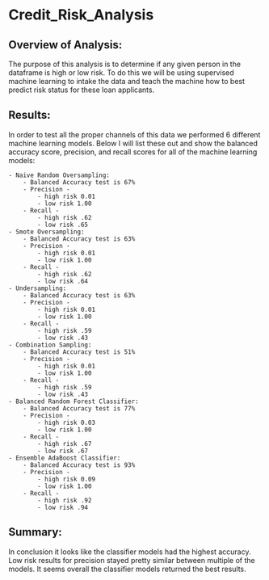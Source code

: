 # Credit_Risk_Analysis

## Overview of Analysis:
The purpose of this analysis is to determine if any given person in the dataframe is high or low risk. To do this we will be using supervised machine learning to intake the data and teach the machine how to best predict risk status for these loan applicants. 

## Results:
In order to test all the proper channels of this data we performed 6 different machine learning models. Below I will list these out and show the balanced accuracy score, precision, and recall scores for all of the machine learning models:

    - Naive Random Oversampling: 
        - Balanced Accuracy test is 67%
        - Precision - 
            - high risk 0.01
            - low risk 1.00
        - Recall -
            - high risk .62
            - low risk .65
    - Smote Oversampling:
        - Balanced Accuracy test is 63%
        - Precision - 
            - high risk 0.01
            - low risk 1.00
        - Recall -
            - high risk .62
            - low risk .64
    - Undersampling: 
        - Balanced Accuracy test is 63%
        - Precision - 
            - high risk 0.01
            - low risk 1.00
        - Recall -
            - high risk .59
            - low risk .43
    - Combination Sampling: 
        - Balanced Accuracy test is 51%
        - Precision - 
            - high risk 0.01
            - low risk 1.00
        - Recall -
            - high risk .59
            - low risk .43
    - Balanced Random Forest Classifier:
        - Balanced Accuracy test is 77%
        - Precision - 
            - high risk 0.03
            - low risk 1.00
        - Recall -
            - high risk .67
            - low risk .67
    - Ensemble AdaBoost Classifier: 
        - Balanced Accuracy test is 93%
        - Precision - 
            - high risk 0.09
            - low risk 1.00
        - Recall -
            - high risk .92
            - low risk .94

## Summary:
In conclusion it looks like the classifier models had the highest accuracy. Low risk results for precision stayed pretty similar between multiple of the models. It seems overall the classifier models returned the best results. 